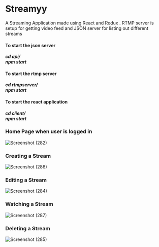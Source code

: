 # Streamyy #
A Streaming Application made using React and Redux . RTMP server is setup for getting video feed and JSON server for listing out different streams 

#### To start the json server  ####
***cd api/***<br />
***npm start***

#### To start the rtmp server  ####
***cd rtmpserver/***<br />
***npm start***

#### To start the react application  ####
***cd client/***<br />
***npm start***

### Home Page when user is logged in ###
![Screenshot (282)](https://user-images.githubusercontent.com/87593435/180187436-a2cb577a-b341-40a0-9087-4f7604f45375.png)

### Creating a Stream ###
![Screenshot (286)](https://user-images.githubusercontent.com/87593435/180188163-c453ec29-08b6-443f-8cb8-5e3f9b05a9e4.png)

### Editing a Stream ###
![Screenshot (284)](https://user-images.githubusercontent.com/87593435/180188277-a923560b-e990-40ac-807c-f56790a5ccda.png)

### Watching a Stream ###
![Screenshot (287)](https://user-images.githubusercontent.com/87593435/180188403-f936c043-916c-46e2-83cb-9072affda734.png)

### Deleting a Stream ###
![Screenshot (285)](https://user-images.githubusercontent.com/87593435/180188498-b261f934-708f-4442-8c88-168383f7915a.png)
